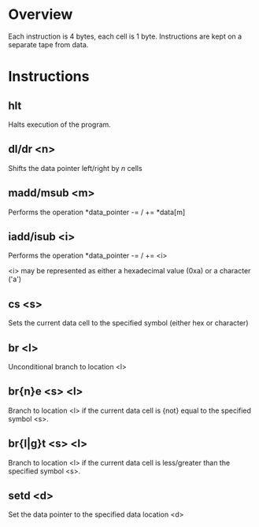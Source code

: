 # Overview

Each instruction is 4 bytes, each cell is 1 byte.
Instructions are kept on a separate tape from data.

# Instructions

## hlt
Halts execution of the program.

## dl/dr \<n\>
Shifts the data pointer left/right by *n* cells

## madd/msub \<m>
Performs the operation *data_pointer -= / += *data[m]

## iadd/isub \<i>
Performs the operation *data_pointer -= / += \<i>

\<i> may be represented as either a hexadecimal value (0xa) or a character ('a')

## cs \<s>
Sets the current data cell to the specified symbol (either hex or character)

## br \<l>
Unconditional branch to location \<l>

## br{n}e \<s> \<l>
Branch to location \<l> if the current data cell is {not} equal to the specified symbol \<s>.

## br{l|g}t \<s> \<l>
Branch to location \<l> if the current data cell is less/greater than the specified symbol \<s>.

## setd \<d>
Set the data pointer to the specified data location \<d>